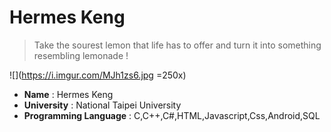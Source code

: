 
#   Hermes Keng

>  Take the sourest lemon that life has to offer and turn it into something resembling lemonade !
>  


![](https://i.imgur.com/MJh1zs6.jpg =250x) 

* **Name** : Hermes Keng
* **University** : National Taipei University
* **Programming Language** : C,C++,C#,HTML,Javascript,Css,Android,SQL
